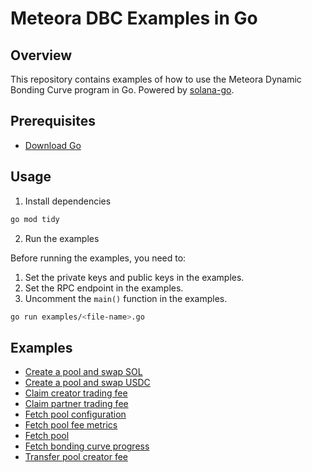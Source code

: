 # Meteora DBC Examples in Go

## Overview

This repository contains examples of how to use the Meteora Dynamic Bonding Curve program in Go. Powered by [solana-go](https://github.com/gagliardetto/solana-go).

## Prerequisites

- [Download Go](https://go.dev/doc/install)

## Usage

1. Install dependencies

```bash
go mod tidy
```

2. Run the examples

Before running the examples, you need to:

1. Set the private keys and public keys in the examples.
2. Set the RPC endpoint in the examples.
3. Uncomment the `main()` function in the examples.

```bash
go run examples/<file-name>.go
```

## Examples

- [Create a pool and swap SOL](./examples/create_pool_and_swap_sol.go)
- [Create a pool and swap USDC](./examples/create_pool_and_swap_usdc.go)
- [Claim creator trading fee](./examples/claim_creator_trading_fee.go)
- [Claim partner trading fee](./examples/claim_partner_trading_fee.go)
- [Fetch pool configuration](./examples/get_pool_config.go)
- [Fetch pool fee metrics](./examples/get_pool_fee_metrics.go)
- [Fetch pool](./examples/get_pool.go)
- [Fetch bonding curve progress](./examples/get_bonding_curve_progress.go)
- [Transfer pool creator fee](./examples/transfer_pool_creator_fee.go)
